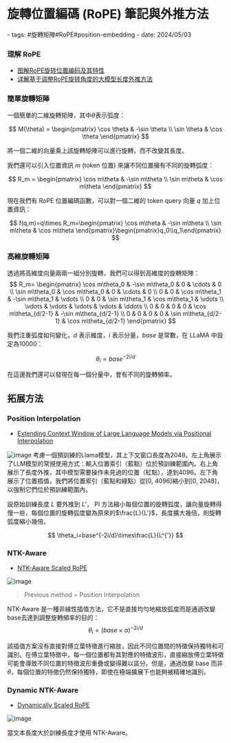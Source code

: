 # 旋轉位置編碼 (RoPE) 筆記與外推方法 

<document-info>
- tags: #旋轉矩陣#RoPE#position-embedding
- date: 2024/05/03
</document-info>

### 理解 RoPE
- [图解RoPE旋转位置编码及其特性](https://mp.weixin.qq.com/s/-1xVXjoM0imXMC7DKqo-Gw)
- [详解基于调整RoPE旋转角度的大模型长度外推方法](https://mp.weixin.qq.com/s?__biz=MzA3MTgwODE1Ng==&mid=2247484826&idx=1&sn=8935f0bcb2e09f438cbf3ae63825d671&chksm=9f26a069a851297f568ba7cd111082e603108716928b8444a253457233f24d09d3a18447d6b9&cur_album_id=3199751010206973953&scene=189)

### 簡單旋轉矩陣
一個簡單的二維旋轉矩陣，其中$\theta$表示弧度：

$$
M(\theta) = \begin{pmatrix}
\cos \theta & -\sin \theta \\
\sin \theta & \cos \theta 
\end{pmatrix}
$$

將一個二維的向量乘上該旋轉矩陣可以進行旋轉，而不改變其長度。

我們還可以引入位置資訊 $m$ (token 位置) 來讓不同位置擁有不同的旋轉弧度：

$$
R_m = \begin{pmatrix}
\cos m\theta & -\sin m\theta \\
\sin m\theta & \cos m\theta 
\end{pmatrix}
$$

現在我們有 RoPE 位置編碼函數，可以對一個二維的 token query 向量 $q$ 加上位置資訊：

$$
f(q,m)=q\times R_m=\begin{pmatrix}
\cos m\theta & -\sin m\theta \\
\sin m\theta & \cos m\theta 
\end{pmatrix}\begin{pmatrix}q_0\\q_1\end{pmatrix}
$$

### 高維旋轉矩陣

透過將高維度向量兩兩一組分別旋轉，我們可以得到高維度的旋轉矩陣：
$$
R_m=
\begin{pmatrix}
\cos m\theta_0 & -\sin m\theta_0 & 0 & \cdots & 0 \\
\sin m\theta_0 & \cos m\theta_0 & 0 & \cdots & 0 \\
0 & 0 & \cos m\theta_1 & -\sin m\theta_1 & \vdots \\
0 & 0 & \sin m\theta_1 & \cos m\theta_1 & \vdots \\
\vdots & \vdots & \vdots & \vdots & \ddots \\
0 & 0 & 0 & 0 & \cos m\theta_{d/2-1} & -\sin m\theta_{d/2-1} \\
0 & 0 & 0 & 0 & \sin m\theta_{d/2-1} & \cos m\theta_{d/2-1}
\end{pmatrix}
$$

我們注重弧度如何變化，$d$ 表示維度，$i$ 表示分量，$base$ 是常數，在 LLaMA 中設定為10000：

$$
\theta_i=base^{-2i/d}
$$

在這邊我們還可以發現在每一個分量中，會有不同的旋轉頻率。

## 拓展方法
### Position Interpolation
- [Extending Context Window of Large Language Models via Positional Interpolation](https://arxiv.org/abs/2306.15595)

![image](./pi.png)
考慮一個預訓練的Llama模型，其上下文窗口長度為2048。左上角展示了LLM模型的常規使用方式：輸入位置索引（藍點）位於預訓練範圍內。右上角展示了長度外推，其中模型需要操作未見過的位置（紅點），達到4096。左下角展示了位置插值，我們將位置索引（藍點和綠點）從[0, 4096]縮小到[0, 2048]，以強制它們位於預訓練範圍內。 

設原始訓練長度 $L$ 要外推到 $L'$， PI 方法縮小每個位置的旋轉弧度，讓向量旋轉得慢一些，每個位置的旋轉弧度變為原來的$\frac{L}{L'}$，長度擴大幾倍，則旋轉弧度縮小幾倍。

$$
\theta_i=base^{-2i/d}\times\frac{L}{L^{'}}
$$


### NTK-Aware

- [NTK-Aware Scaled RoPE](https://www.reddit.com/r/LocalLLaMA/comments/14lz7j5/ntkaware_scaled_rope_allows_llama_models_to_have/)

![image](./ntk.png)
> Previous method = Position Interpolation


NTK-Aware 是一種非線性插值方法，它不是直接均勻地縮放弧度而是通過改變base去達到調整旋轉頻率的目的：
$$
\theta_i = (base\times\alpha)^{-2i/d}
$$

該插值方案沒有直接對傅立葉特徵進行縮放，因此不同位置間的特徵保持獨特和可識別。在傅立葉特徵中，每一個位置都有其對應的特徵波形，直接縮放傅立葉特徵可能會導致不同位置的特徵波形重疊或變得難以區分。但是，通過改變 base 而非 $\theta$，每個位置的特徵仍然保持獨特，即使在極端擴展下也能夠被精確地識別。

### Dynamic NTK-Aware
- [Dynamically Scaled RoPE](https://www.reddit.com/r/LocalLLaMA/comments/14mrgpr/dynamically_scaled_rope_further_increases/)

![image](./dynamic-ntk.png)

當文本長度大於訓練長度才使用 NTK-Aware。